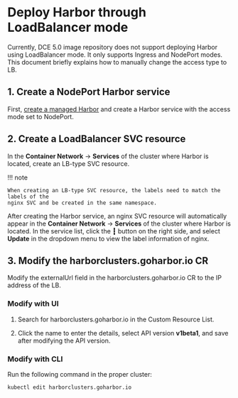 # Deploy Harbor through LoadBalancer mode

Currently, DCE 5.0 image repository does not support deploying Harbor using LoadBalancer mode.
It only supports Ingress and NodePort modes.
This document briefly explains how to manually change the access type to LB.

## 1. Create a NodePort Harbor service

First, [create a managed Harbor](../managed/harbor.md) and create a Harbor service with
the access mode set to NodePort.

<!-- ![nodeport](../images/nodeport.png) -->

## 2. Create a LoadBalancer SVC resource

In the **Container Network** -> **Services** of the cluster where Harbor is located,
create an LB-type SVC resource.

!!! note

    When creating an LB-type SVC resource, the labels need to match the labels of the
    nginx SVC and be created in the same namespace.

After creating the Harbor service, an nginx SVC resource will automatically appear in the
**Container Network** -> **Services** of the cluster where Harbor is located.
In the service list, click the **┇** button on the right side, and select **Update** in
the dropdown menu to view the label information of nginx.

<!-- ![nginx](../images/nginx.png)

![nginxlabel](../images/nginxlabel.png) -->

## 3. Modify the harborclusters.goharbor.io CR

Modify the externalUrl field in the harborclusters.goharbor.io CR to the IP address of the LB.

### Modify with UI

1. Search for harborclusters.goharbor.io in the Custom Resource List.

    <!-- ![crdlist](../images/crdlist.png) -->

2. Click the name to enter the details, select API version **v1beta1**, and save after modifying the API version.

   <!-- ![crddetail](../images/crddetail.png) -->

### Modify with CLI

Run the following command in the proper cluster:

```bash
kubectl edit harborclusters.goharbor.io
```
